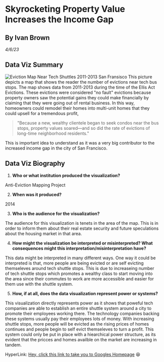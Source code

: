 # Skyrocketing Property Value Increases the Income Gap
## By Ivan Brown
*4/6/23*

## Data Viz Summary
![Eviction Map Near Tech Shuttles 2011-2013 San Fransisco](https://github.com/info-201b-sp23/a0-basic-tools-IvanBrown3/blob/6894865d344219f239fd90cd0cb0b9138c37cc03/Evictions%20Near%20Shuttle%20Stops%202011-2013.png "Eviction Map 2011-2013")
This picture depicts a map that shows the reader the number of evictions near tech bus stops. The map shows data from 2011-2013 during the time of the Ellis Act Evictions. These evictions were considered "no fault" evictions because property owners saw the potential gains they could make financially by claiming that they were going out of rental business. In this way, homeowners could remodel their homes into multi-unit homes that they could upsell for a tremendous profit, 

> "Because a new, wealthy clientele began to seek condos near the bus stops, property values soared—and so did the rate of evictions of long-time neighborhood residents."

This is important idea to understand as it was a very big contributor to the increased income gap in the city of San Francisco.

## Data Viz Biography

1. **Who or what institution produced the visualization?**

Anti-Eviction Mapping Project

2. **When was it produced?**

2014

3. **Who is the audience for the visualization?**

The audience for this visualization is tenets in the area of the map. This is in order to inform them about their real estate security and future speculations about the housing market in that area. 

4. **How might the visualization be interpreted or misinterpreted? What consequences might this interpretation/misinterpretation have?**

This data might be interpreted in many different ways. One way it could be interpreted is that, more people are being evicted or are self evicting themseleves around tech shuttle stops. This is due to increaseing number of tech shuttle stops which promotes a wealthy class to start moving into the area since their commutes to work are more accessible and easier for them use with the shuttle system.  

5. **How, if at all, does the data visualization represent power or systems?**

This visualization directly represents power as it shows that poweful tech companies are able to establish an entire shuttle system around a city to promote their employees working there. The technology companies backing these systems usually pay their employees lots of money. With increasing shuttle stops, more people will be evicted as the rising prices of homes continues and people begin to self evict themseleves to turn a profit. This system could only be put in place with a hiearchical power structure, as its evident that the pricces and homes availble on the market are increasing in tandem. 

HyperLink: [Hey, click this link to take you to Googles Homepage](https://www.google.com)
:satisfied:
